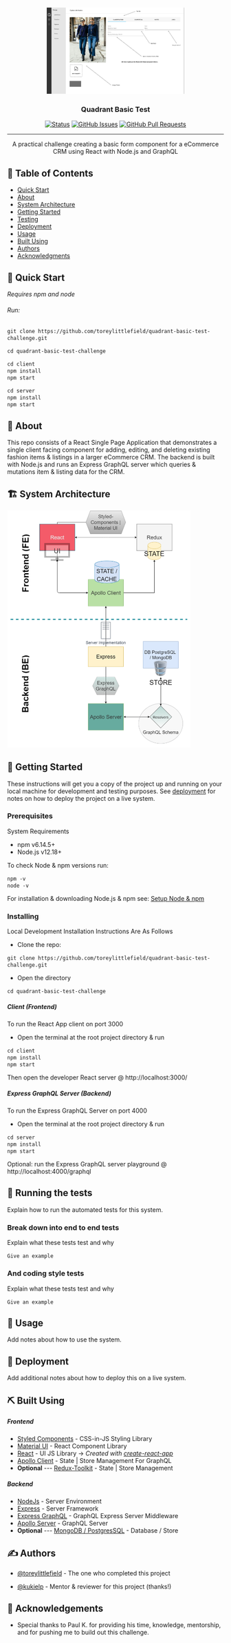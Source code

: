 <p align="center">
  <a href="https://github.com/toreylittlefield/quadrant-basic-test-challenge/blob/main/project-files/Proto-Instructions.png" rel="noopener">
 <img height=200px src="https://raw.githubusercontent.com/toreylittlefield/quadrant-basic-test-challenge/readme/Proto-Instructions.png" alt="Project logo"></a>
</p>

<h3 align="center">Quadrant Basic Test</h3>

<div align="center">

[![Status](https://img.shields.io/badge/status-active-success.svg)]()
[![GitHub Issues](https://img.shields.io/github/issues/toreylittlefield/quadrant-basic-test-challenge.svg)](https://github.com/toreylittlefield/quadrant-basic-test-challenge/issues)
[![GitHub Pull Requests](https://img.shields.io/github/issues-pr/toreylittlefield/quadrant-basic-test-challenge.svg)](https://github.com/toreylittlefield/quadrant-basic-test-challenge/pulls)

</div>

---

<p align="center"> A practical challenge creating a basic form component for a eCommerce CRM using React with Node.js and GraphQL
    <br>
</p>

## 📝 Table of Contents

- [Quick Start](#quick-start)
- [About](#about)
- [System Architecture](#architecture)
- [Getting Started](#getting_started)
- [Testing](#tests)
- [Deployment](#deployment)
- [Usage](#usage)
- [Built Using](#built_using)
- [Authors](#authors)
- [Acknowledgments](#acknowledgement)
  <!-- - [TODO](../TODO.md) -->
  <!-- - [Contributing](../CONTRIBUTING.md) -->

## 💨 Quick Start <a name = "quick-start"></a>

_Requires npm and node_

###### Run:

```
git clone https://github.com/toreylittlefield/quadrant-basic-test-challenge.git
```

```
cd quadrant-basic-test-challenge
```

```
cd client
npm install
npm start
```

```
cd server
npm install
npm start
```

## 🧐 About <a name = "about"></a>

This repo consists of a React Single Page Application that demonstrates a single client facing component for adding, editing, and deleting existing fashion items & listings in a larger eCommerce CRM. The backend is built with Node.js and runs an Express GraphQL server which queries & mutations item & listing data for the CRM.

## 🏗 System Architecture <a name = "architecture"></a>

<p align="left">
  <a href="https://github.com/toreylittlefield/quadrant-basic-test-challenge/tree/main/project-files" rel="noopener">
 <img height=550 src="https://raw.githubusercontent.com/toreylittlefield/quadrant-basic-test-challenge/main/project-files/Quadrant%20React%20Basic-Test.png" alt="Project Draw.io System Architecture"></a>
</p>

## 🏁 Getting Started <a name = "getting_started"></a>

These instructions will get you a copy of the project up and running on your local machine for development and testing purposes. See [deployment](#deployment) for notes on how to deploy the project on a live system.

### Prerequisites

System Requirements

- npm v6.14.5+
- Node.js v12.18+

To check Node & npm versions run:

```
npm -v
node -v
```

For installation & downloading Node.js & npm see:
[Setup Node & npm](https://docs.npmjs.com/downloading-and-installing-node-js-and-npm)

### Installing

Local Development Installation Instructions Are As Follows

- Clone the repo:

```
git clone https://github.com/toreylittlefield/quadrant-basic-test-challenge.git
```

- Open the directory

```
cd quadrant-basic-test-challenge
```

##### Client (Frontend)

To run the React App client on port 3000

- Open the terminal at the root project directory & run

```
cd client
npm install
npm start
```

Then open the developer React server @ http://localhost:3000/

##### Express GraphQL Server (Backend)

To run the Express GraphQL Server on port 4000

- Open the terminal at the root project directory & run

```
cd server
npm install
npm start
```

Optional: run the Express GraphQL server playground @ http://localhost:4000/graphql

## 🔧 Running the tests <a name = "tests"></a>

Explain how to run the automated tests for this system.

### Break down into end to end tests

Explain what these tests test and why

```
Give an example
```

### And coding style tests

Explain what these tests test and why

```
Give an example
```

## 🎈 Usage <a name="usage"></a>

Add notes about how to use the system.

## 🚀 Deployment <a name = "deployment"></a>

Add additional notes about how to deploy this on a live system.

## ⛏️ Built Using <a name = "built_using"></a>

##### Frontend

- [Styled Components](https://styled-components.com/) - CSS-in-JS Styling Library
- [Material UI](https://material-ui.com/) - React Component Library
- [React](https://reactjs.org/) - UI JS Library -> _Created with [create-react-app](https://github.com/facebookincubator/create-react-app)_
- [Apollo Client](https://www.apollographql.com/docs/react) - State | Store Management For GraphQL
- **Optional** --- [Redux-Toolkit](https://redux-toolkit.js.org/) - State | Store Management

##### Backend

- [NodeJs](https://nodejs.org/en/) - Server Environment
- [Express](https://expressjs.com/) - Server Framework
- [Express GraphQL](https://github.com/graphql/express-graphql) - GraphQL Express Server Middleware
- [Apollo Server](https://www.apollographql.com/docs/apollo-server/) - GraphQL Server
- **Optional** --- [MongoDB / PostgresSQL](https://www.mongodb.com/) - Database / Store

## ✍️ Authors <a name = "authors"></a>

- [@toreylittlefield](https://github.com/toreylittlefield) - The one who completed this project

- [@kukielp](https://github.com/kukielp) - Mentor & reviewer for this project (thanks!)

<!-- See also the list of [contributors](https://github.com/toreylittlefield/quadrant-basic-test-challenge/contributors) who participated in this project. -->

## 🎉 Acknowledgements <a name = "acknowledgement"></a>

- Special thanks to Paul K. for providing his time, knowledge, mentorship, and for pushing me to build out this challenge.
<!-- - Hat tip to anyone whose code was used
- Inspiration
- References -->
